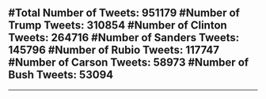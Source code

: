 #Total Number of Tweets: 951179 
#Number of Trump Tweets: 310854
#Number of Clinton Tweets: 264716
#Number of Sanders Tweets: 145796
#Number of Rubio Tweets: 117747
#Number of Carson Tweets: 58973
#Number of Bush Tweets: 53094
---
---
